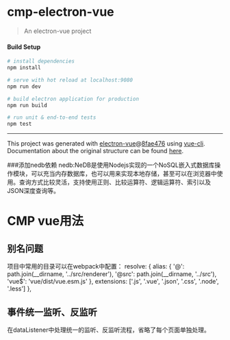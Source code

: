 # cmp-electron-vue

> An electron-vue project

#### Build Setup

``` bash
# install dependencies
npm install

# serve with hot reload at localhost:9080
npm run dev

# build electron application for production
npm run build

# run unit & end-to-end tests
npm test


```

---

This project was generated with [electron-vue](https://github.com/SimulatedGREG/electron-vue)@[8fae476](https://github.com/SimulatedGREG/electron-vue/tree/8fae4763e9d225d3691b627e83b9e09b56f6c935) using [vue-cli](https://github.com/vuejs/vue-cli). Documentation about the original structure can be found [here](https://simulatedgreg.gitbooks.io/electron-vue/content/index.html).


###添加nedb依赖
nedb:NeDB是使用Nodejs实现的一个NoSQL嵌入式数据库操作模块，可以充当内存数据库，也可以用来实现本地存储，甚至可以在浏览器中使用。查询方式比较灵活，支持使用正则、比较运算符、逻辑运算符、索引以及JSON深度查询等。


# CMP vue用法
## 别名问题
项目中常用的目录可以在webpack中配置：
    resolve: {
        alias: {
            '@': path.join(__dirname, '../src/renderer'),
            '@src': path.join(__dirname, '../src'),
            'vue$': 'vue/dist/vue.esm.js'
        },
        extensions: ['.js', '.vue', '.json', '.css', '.node', '.less']
    },

## 事件统一监听、反监听
在dataListener中处理统一的监听、反监听流程，省略了每个页面单独处理。